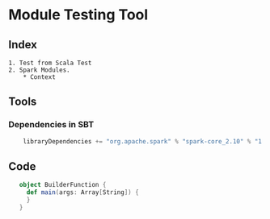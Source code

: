 Module Testing Tool
=====================


Index
----------------
    1. Test from Scala Test
    2. Spark Modules.
        * Context

Tools
----------------
### Dependencies in SBT
```sbt
    libraryDependencies += "org.apache.spark" % "spark-core_2.10" % "1.6.1"
```

Code
----------------

```scala
   object BuilderFunction {
     def main(args: Array[String]) {
     }
   }
```
